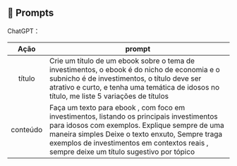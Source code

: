 ## 🧠 Prompts


ChatGPT：

|   Ação   | prompt                                                                                                                                                                                                                                                                         |
| :------: | ------------------------------------------------------------------------------------------------------------------------------------------------------------------------------------------------------------------------------------------------------------------------------ |
|  título  | Crie um título de um ebook sobre o tema de investimentos, o ebook é do nicho de economia e o subnicho é de investimentos, o título deve ser atrativo e curto, e tenha uma temática de idosos no título, me liste 5 variações de títulos                                                      |
| conteúdo | Faça um texto para ebook , com foco em investimentos, listando os principais investimentos para idosos com exemplos. Explique sempre de uma maneira simples Deixe o texto enxuto, Sempre traga exemplos de investimentos em contextos reais , sempre deixe um título sugestivo por tópico |

